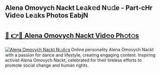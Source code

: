 ## Alena Omovych Nackt Le𝚊k𝚎d N𝚞𝚍e - Part-cHr Vid𝚎o Le𝚊ks Photos EabjN

# <h2><a href="http://fb12zj.evod.top/?m=Alena+Omovych+Nackt">🔗 👉🔴 Alena Omovych Nackt Vid𝚎o Ph𝚘t𝚘s</a></h2>

[![Alena Omovych Nackt N𝚞d𝚎s](https://i.imgur.com/8V9OHl7.gif)](http://fb12zj.evod.top/?m=Alena+Omovych+Nackt)
Online personality Alena Omovych Nackt with a passion for dance and lifestyle, creating engaging content. Inspiring activist Alena Omovych Nackt, celebrated for their tireless efforts to promote social change and human rights. 
